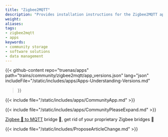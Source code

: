 ```yaml
---
title: "Zigbee2MQTT"
description: "Provides installation instructions for the Zigbee2MQTT application in TrueNAS."
weight: 
aliases:
tags:
- zigbee2mqtt
- apps
keywords:
- community storage
- software solutions
- data management
---
```


{{< github-content 
    repo="truenas/apps"
    path="trains/community/zigbee2mqtt/app_versions.json"
    lang="json"
	includeFile="/static/includes/apps/Apps-Understanding-Versions.md"
>}}

{{< include file="/static/includes/apps/CommunityApp.md" >}}

{{< include file="/static/includes/apps/CommunityPleaseExpand.md" >}}

<a href="www.zigbee2mqtt.io">Zigbee 🐝 to MQTT</a> bridge 🌉, get rid of your proprietary Zigbee bridges 🔨

{{< include file="/static/includes/ProposeArticleChange.md" >}}

